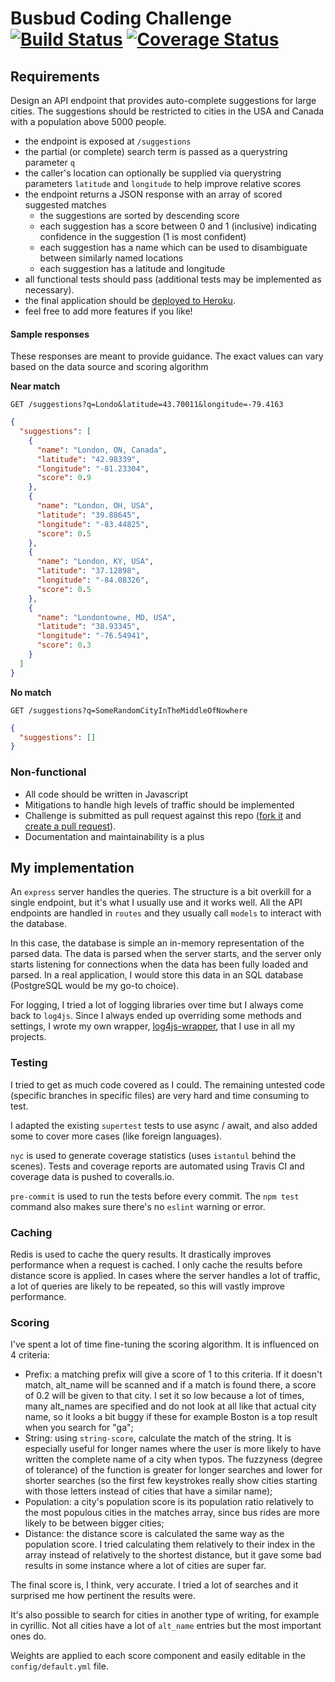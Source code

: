 # Busbud Coding Challenge [![Build Status](https://travis-ci.org/bolducsa/coding-challenge-backend-c.svg?branch=master)](https://travis-ci.org/bolducsa/coding-challenge-backend-c) [![Coverage Status](https://coveralls.io/repos/github/bolducsa/coding-challenge-backend-c/badge.svg?branch=master)](https://coveralls.io/github/bolducsa/coding-challenge-backend-c?branch=master)

## Requirements

Design an API endpoint that provides auto-complete suggestions for large cities.
The suggestions should be restricted to cities in the USA and Canada with a population above 5000 people.

- the endpoint is exposed at `/suggestions`
- the partial (or complete) search term is passed as a querystring parameter `q`
- the caller's location can optionally be supplied via querystring parameters `latitude` and `longitude` to help improve relative scores
- the endpoint returns a JSON response with an array of scored suggested matches
    - the suggestions are sorted by descending score
    - each suggestion has a score between 0 and 1 (inclusive) indicating confidence in the suggestion (1 is most confident)
    - each suggestion has a name which can be used to disambiguate between similarly named locations
    - each suggestion has a latitude and longitude
- all functional tests should pass (additional tests may be implemented as necessary).
- the final application should be [deployed to Heroku](https://devcenter.heroku.com/articles/getting-started-with-nodejs).
- feel free to add more features if you like!

#### Sample responses

These responses are meant to provide guidance. The exact values can vary based on the data source and scoring algorithm

**Near match**

    GET /suggestions?q=Londo&latitude=43.70011&longitude=-79.4163

```json
{
  "suggestions": [
    {
      "name": "London, ON, Canada",
      "latitude": "42.98339",
      "longitude": "-81.23304",
      "score": 0.9
    },
    {
      "name": "London, OH, USA",
      "latitude": "39.88645",
      "longitude": "-83.44825",
      "score": 0.5
    },
    {
      "name": "London, KY, USA",
      "latitude": "37.12898",
      "longitude": "-84.08326",
      "score": 0.5
    },
    {
      "name": "Londontowne, MD, USA",
      "latitude": "38.93345",
      "longitude": "-76.54941",
      "score": 0.3
    }
  ]
}
```

**No match**

    GET /suggestions?q=SomeRandomCityInTheMiddleOfNowhere

```json
{
  "suggestions": []
}
```


### Non-functional

- All code should be written in Javascript
- Mitigations to handle high levels of traffic should be implemented
- Challenge is submitted as pull request against this repo ([fork it](https://help.github.com/articles/fork-a-repo/) and [create a pull request](https://help.github.com/articles/creating-a-pull-request-from-a-fork/)).
- Documentation and maintainability is a plus

## My implementation

An `express` server handles the queries. The structure is a bit overkill for a single endpoint, but it's what I usually use and it works well. All the API endpoints are handled in `routes` and they usually call `models` to interact with the database.

In this case, the database is simple an in-memory representation of the parsed data. The data is parsed when the server starts, and the server only starts listening for connections when the data has been fully loaded and parsed. In a real application, I would store this data in an SQL database (PostgreSQL would be my go-to choice).

For logging, I tried a lot of logging libraries over time but I always come back to `log4js`. Since I always ended up overriding some methods and settings, I wrote my own wrapper, [log4js-wrapper](https://www.npmjs.com/package/log4js-wrapper), that I use in all my projects.

### Testing

I tried to get as much code covered as I could. The remaining untested code (specific branches in specific files) are very hard and time consuming to test.

I adapted the existing `supertest` tests to use async / await, and also added some to cover more cases (like foreign languages).

`nyc` is used to generate coverage statistics (uses `istantul` behind the scenes). Tests and coverage reports are automated using Travis CI and coverage data is pushed to coveralls.io.

`pre-commit` is used to run the tests before every commit. The `npm test` command also makes sure there's no `eslint` warning or error.

### Caching

Redis is used to cache the query results. It drastically improves performance when a request is cached. I only cache the results before distance score is applied. In cases where the server handles a lot of traffic, a lot of queries are likely to be repeated, so this will vastly improve performance.

### Scoring

I've spent a lot of time fine-tuning the scoring algorithm. It is influenced on 4 criteria:

- Prefix: a matching prefix will give a score of 1 to this criteria. If it doesn't match, alt_name will be scanned and if a match is found there, a score of 0.2 will be given to that city. I set it so low because a lot of times, many alt_names are specified and do not look at all like that actual city name, so it looks a bit buggy if these for example Boston is a top result when you search for "ga";
- String: using `string-score`, calculate the match of the string. It is especially useful for longer names where the user is more likely to have written the complete name of a city when typos. The fuzzyness (degree of tolerance) of the function is greater for longer searches and lower for shorter searches (so the first few keystrokes really show cities starting with those letters instead of cities that have a similar name);
- Population: a city's population score is its population ratio relatively to the most populous cities in the matches array, since bus rides are more likely to be between bigger cities;
- Distance: the distance score is calculated the same way as the population score. I tried calculating them relatively to their index in the array instead of relatively to the shortest distance, but it gave some bad results in some instance where a lot of cities are super far.

The final score is, I think, very accurate. I tried a lot of searches and it surprised me how pertinent the results were. 

It's also possible to search for cities in another type of writing, for example in cyrillic. Not all cities have a lot of `alt_name` entries but the most important ones do.

Weights are applied to each score component and easily editable in the `config/default.yml` file.
